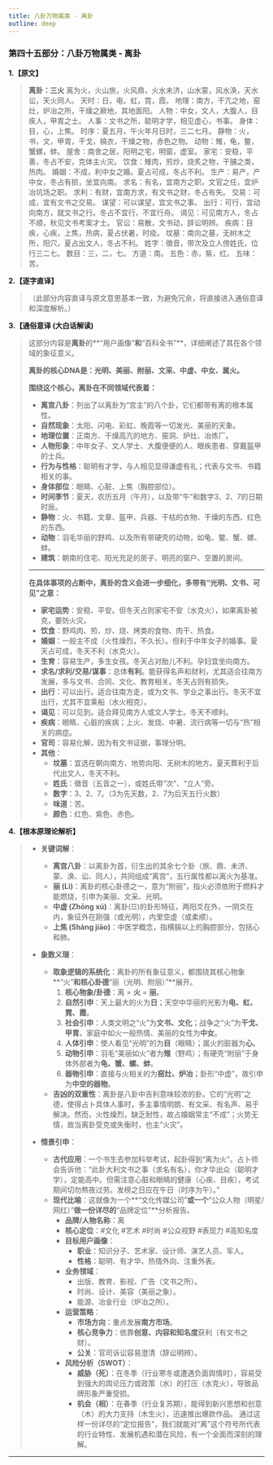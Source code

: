 ```yaml
---
title: 八卦万物属类 - 离卦
outline: deep
---
```

  
### **第四十五部分：八卦万物属类 - 离卦**

**1.【原文】**
> **离卦：三火**
> 离为火，火山旅，火风鼎，火水未济，山水蒙，风水涣，天水讼，天火同人。
> 天时：日，电，虹，霓，霞。
> 地理：南方，干亢之地，窑灶，炉冶之所，干燥之厥地，其地面阳。
> 人物：中女，文人，大腹人，目疾人，甲胄之士。
> 人事：文书之所，聪明才学，相见虚心，书事。
> 身体：目，心，上焦。
> 时序：夏五月，午火年月日时，三二七月。
> 静物：火，书，文，甲胄，干戈，槁衣，干燥之物，赤色之物。
> 动物：雉，龟，鳖，蟹螺，蚌。
> 屋舍：南舍之居，阳明之宅，明窗，虚室。
> 家宅：安稳，平善，冬占不安，克体主火灾。
> 饮食：雉肉，煎炒，烧炙之物，干脯之类，热肉。
> 婚姻：不成，利中女之婚。夏占可成，冬占不利。
> 生产：易产，产中女，冬占有损，坐宜向南。
> 求名：有名，宜南方之职，文官之任，宜炉冶坑场之职。
> 求利：有财，宜南方求，有文书之财，冬占有失。
> 交易：可成，宜有文书之交易。
> 谋望：可以谋望，宜文书之事。
> 出行：可行，宜动向南方，就文书之行。冬占不宜行，不宜行舟。
> 谒见：可见南方人，冬占不顺，秋见文书考案才士。
> 官讼：易散，文书动，辞讼明辨。
> 疾病：目疾，心疾，上焦，热病，夏占伏暑，时疫。
> 坟墓：南向之墓，无树木之所，阳穴，夏占出文人，冬占不利。
> 姓字：徵音，带次及立人傍姓氏，位行三二七。
> 数目：三，二，七。
> 方道：南。
> 五色：赤，紫，红。
> 五味：苦。

**2.【逐字直译】**
> （此部分内容直译与原文意思基本一致，为避免冗余，将直接进入通俗意译和深度解析。）

**3.【通俗意译 (大白话解读)**
> 这部分内容是**离卦**的**“用户画像”**和**“百科全书”**，详细阐述了其在各个领域的象征意义。
> 
> **离卦的核心DNA是：光明、美丽、附丽、文采、中虚、中女、属火。**
> 
> **围绕这个核心，离卦在不同领域代表着：**
> *   **离宫八卦**：列出了以离卦为“宫主”的八个卦，它们都带有离的根本属性。
> *   **自然现象**：太阳、闪电、彩虹、晚霞等一切发光、美丽的天象。
> *   **地理位置**：正南方、干燥高亢的地方、窑洞、炉灶、冶炼厂。
> *   **人物形象**：中年女子、文人学士、大腹便便的人、眼疾患者、穿戴盔甲的士兵。
> *   **行为与性格**：聪明有才学，与人相见显得谦虚有礼；代表与文书、书籍相关的事。
> *   **身体部位**：眼睛、心脏、上焦（胸腔部位）。
> *   **时间季节**：夏天，农历五月（午月），以及带“午”和数字3、2、7的日期时辰。
> *   **静物**：火、书籍、文章、盔甲、兵器、干枯的衣物、干燥的东西、红色的东西。
> *   **动物**：羽毛华丽的野鸡、以及所有带硬壳的动物，如龟、鳖、蟹、螺、蚌。
> *   **建筑**：朝南的住宅、阳光充足的房子、明亮的窗户、空置的房间。
> - - -
> **在具体事项的占断中，离卦的含义会进一步细化，多带有“光明、文书、可见”之意：**
> *   **家宅运势**：安稳、平安。但冬天占则家宅不安（水克火），如果离卦被克，要防火灾。
> *   **饮食**：野鸡肉、煎、炒、烧、烤类的食物、肉干、热食。
> *   **婚姻**：一般主不成（火性燥烈，不久长）。但利于中年女子的婚事。夏天占可成，冬天不利（水克火）。
> *   **生育**：容易生产，多生女孩。冬天占对胎儿不利。孕妇宜坐向南方。
> *   **求名/求利/交易/谋事**：总体**有利**。能获得名声和财利，尤其适合往南方发展，多与文书、合同、文化、教育相关。冬天占则有损失。
> *   **出行**：可以出行。适合往南方走，或为文书、学业之事出行。冬天不宜出行，尤其不宜乘船（水火相克）。
> *   **谒见**：可以见到。适合拜见南方人或文人学士。冬天不顺利。
> *   **疾病**：眼睛、心脏的疾病；上火、发烧、中暑、流行病等一切与“热”相关的病症。
> *   **官司**：容易化解，因为有文书证据，事理分明。
> *   **其他**：
>     *   **坟墓**：宜选在朝向南方、地势向阳、无树木的地方。夏天葬利于后代出文人，冬天不利。
>     *   **姓氏**：徵音（五音之一），或姓氏带“次”、“立人”旁。
>     *   **数字**：3、2、7。（3为先天数，2、7为后天五行火数）
>     *   **味道**：苦。
>     *   **颜色**：红色、紫色、赤色。

**4.【根本原理论解析】**
> *   **关键词解**：
>     *   **离宫八卦**：以离卦为首，衍生出的其余七个卦（旅、鼎、未济、蒙、涣、讼、同人），共同组成“离宫”，五行属性都以离火为基准。
>     *   **丽 (Lì)**：离卦的核心卦德之一，意为“附丽”，指火必须依附于燃料才能燃烧，引申为美丽、文采、光明。
>     *   **中虚 (Zhōng xū)**：离卦(☲)的卦形特征，两阳爻在外，一阴爻在内，象征外在刚强（或光明），内里空虚（或柔顺）。
>     *   **上焦 (Shàng jiāo)**：中医学概念，指横膈以上的胸腔部分，包括心和肺。
> 
> *   **象数义理**：
>     *   **取象逻辑的系统化**：离卦的所有象征意义，都围绕其核心物象**“火”**和核心卦德**“丽（光明、附丽）”**展开。
>         1.  **核心物象/卦德**：离 = **火** = **丽**。
>         2.  **自然引申**：天上最大的火为**日**；天空中华丽的光影为**电、虹、霓、霞**。
>         3.  **社会引申**：人类文明之“火”为**文书、文化**；战争之“火”为**干戈、甲胄**。家庭中如火一般热情、美丽的女性为**中女**。
>         4.  **人体引申**：使人看见“光明”的为**目**（眼睛）；属火的脏器为**心**。
>         5.  **动物引申**：羽毛“美丽如火”者为**雉**（野鸡）；有硬壳“附丽”于身体外部者为**龟、蟹、螺、蚌**。
>         6.  **器物引申**：直接与火相关的为**窑灶、炉冶**；卦形“中虚”，故引申为**中空的器物**。
>     *   **吉凶的双重性**：离卦是八卦中吉利意味较浓的卦。它的“光明”之德，使得占卜具体人事时，多主事情明朗、有文采、有名声、易于解决。然而，火性燥烈，缺乏耐性，故占婚姻常主“不成”；火势无情，故当离卦受克或失衡时，也主“火灾”。
> 
> *   **情景引申**：
>     *   **古代应用**：一个书生去参加科举考试，起卦得到“离为火”。占卜师会告诉他：“此卦大利文书之事（求名有名），你才华出众（聪明才学），定能高中。但需注意心脏和眼睛的健康（心疾、目疾），考试期间切勿熬夜过劳。发榜之日应在午日（时序为午）。”
>     *   **现代比喻**：这就像为一个**“文化传媒公司”**或一个**“公众人物（明星/网红）”**做一份详尽的**“品牌定位”**分析报告。
>         *   **品牌/人物名称**：离
>         *   **核心定位**：#文化 #艺术 #时尚 #公众视野 #表现力 #高知名度
>         *   **目标用户画像**：
>             *   **职业**：知识分子、艺术家、设计师、演艺人员、军人。
>             *   **性格**：聪明、有才华、热情外向、注重外表。
>         *   **业务领域**：
>             *   出版、教育、影视、广告（文书之所）。
>             *   时尚、设计、美容（美丽之象）。
>             *   能源、冶金行业（炉冶之所）。
>         *   **运营策略**：
>             *   **市场方向**：重点发展**南方市场**。
>             *   **核心竞争力**：依靠**创意、内容和知名度**获利（有文书之财）。
>             *   **公关**：官司诉讼容易澄清（辞讼明辨）。
>         *   **风险分析（SWOT）**：
>             *   **威胁（死）**：在冬季（行业寒冬或遭遇负面舆情时），容易受到强大的舆论压力或政策（水）的打压（水克火），导致品牌形象严重受损。
>             *   **机会（相）**：在春季（行业复苏期），能得到新兴思想和创意（木）的大力支持（木生火），迅速推出爆款作品。
>             通过这样一份详尽的“定位报告”，我们就能对“离”这个符号所代表的行业特性、发展机遇和潜在风险，有一个全面而深刻的理解。

---
